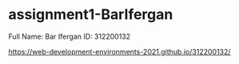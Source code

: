 # assignment1-BarIfergan

Full Name: Bar Ifergan
ID: 312200132

https://web-development-environments-2021.github.io/312200132/
